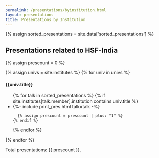 ```yaml
---
permalink: /presentations/byinstitution.html
layout: presentations
title: Presentations by Institution
---
```


{% assign sorted_presentations = site.data['sorted_presentations'] %}

<!--
  0     1       2      3       4          5           6          7            8
date | name | title | url | meeting | meetingurl | project | focus_area | institution
-->

<h2>Presentations related to HSF-India</h2>
{% assign prescount = 0 %}

{% assign univs = site.institutes %}
  {% for univ in univs %}
<h4>{{univ.title}}</h4>
<ul>
  {% for talk in sorted_presentations %}
    {% if site.institutes[talk.member].institution contains univ.title %}
      <li>
        {%- include print_pres.html talk=talk -%}
      </li>

      {% assign prescount = prescount | plus: "1" %}
    {% endif %}
  {% endfor %}
</ul>

{% endfor %}

Total presentations: {{ prescount }}.
